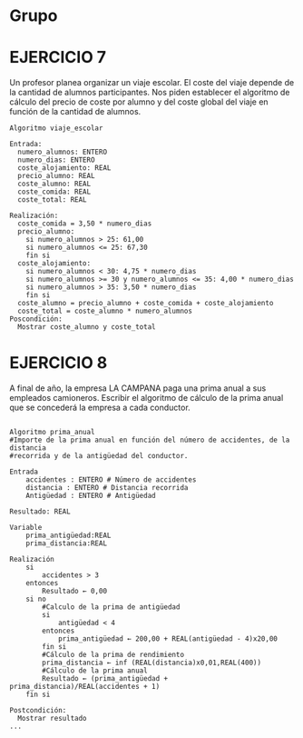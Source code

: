 # Grupo














# EJERCICIO 7
Un profesor planea organizar un viaje escolar. El coste del viaje depende de la cantidad de alumnos participantes. Nos piden establecer el algoritmo de cálculo del precio de coste por alumno y del coste global del viaje en función de la cantidad de alumnos.
```
Algoritmo viaje_escolar

Entrada:
  numero_alumnos: ENTERO
  numero_dias: ENTERO
  coste_alojamiento: REAL
  precio_alumno: REAL
  coste_alumno: REAL
  coste_comida: REAL
  coste_total: REAL

Realización:
  coste_comida = 3,50 * numero_dias
  precio_alumno: 
    si numero_alumnos > 25: 61,00
    si numero_alumnos <= 25: 67,30
    fin si
  coste_alojamiento:
    si numero_alumnos < 30: 4,75 * numero_dias
    si numero_alumnos >= 30 y numero_alumnos <= 35: 4,00 * numero_dias
    si numero_alumnos > 35: 3,50 * numero_dias
    fin si
  coste_alumno = precio_alumno + coste_comida + coste_alojamiento
  coste_total = coste_alumno * numero_alumnos
Poscondición:
  Mostrar coste_alumno y coste_total
```






# EJERCICIO 8
A final de año, la empresa LA CAMPANA paga una prima anual a sus empleados camioneros. Escribir el algoritmo de cálculo de la prima anual que se concederá la empresa a cada conductor.
```

Algoritmo prima_anual
#Importe de la prima anual en función del número de accidentes, de la distancia
#recorrida y de la antigüedad del conductor.

Entrada
	accidentes : ENTERO # Número de accidentes
	distancia : ENTERO # Distancia recorrida
	Antigüedad : ENTERO # Antigüedad
	
Resultado: REAL

Variable
	prima_antigüedad:REAL
	prima_distancia:REAL
	
Realización
	si
		accidentes > 3
	entonces
		Resultado ← 0,00
	si no 
		#Calculo de la prima de antigüedad
		si
			antigüedad < 4
		entonces 
			prima_antigüedad ← 200,00 + REAL(antigüedad - 4)x20,00
		fin si
		#Cálculo de la prima de rendimiento
		prima_distancia ← inf (REAL(distancia)x0,01,REAL(400))
		#Cálculo de la prima anual
		Resultado ← (prima_antigüedad + prima_distancia)/REAL(accidentes + 1)
	fin si
	
Postcondición:
  Mostrar resultado
...
 
    
